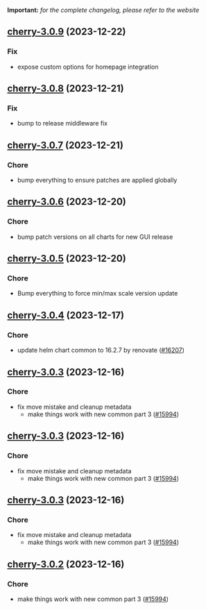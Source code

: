 **Important:**
*for the complete changelog, please refer to the website*




## [cherry-3.0.9](https://github.com/truecharts/charts/compare/cherry-3.0.8...cherry-3.0.9) (2023-12-22)

### Fix

- expose custom options for homepage integration
  
  


## [cherry-3.0.8](https://github.com/truecharts/charts/compare/cherry-3.0.7...cherry-3.0.8) (2023-12-21)

### Fix

- bump to release middleware fix
  
  


## [cherry-3.0.7](https://github.com/truecharts/charts/compare/cherry-3.0.6...cherry-3.0.7) (2023-12-21)

### Chore

- bump everything to ensure patches are applied globally
  
  


## [cherry-3.0.6](https://github.com/truecharts/charts/compare/cherry-3.0.5...cherry-3.0.6) (2023-12-20)

### Chore

- bump patch versions on all charts for new GUI release
  
  


## [cherry-3.0.5](https://github.com/truecharts/charts/compare/cherry-3.0.4...cherry-3.0.5) (2023-12-20)

### Chore

- Bump everything to force min/max scale version update
  
  


## [cherry-3.0.4](https://github.com/truecharts/charts/compare/cherry-3.0.3...cherry-3.0.4) (2023-12-17)

### Chore

- update helm chart common to 16.2.7 by renovate ([#16207](https://github.com/truecharts/charts/issues/16207))
  
  


## [cherry-3.0.3](https://github.com/truecharts/charts/compare/cherry-2.0.12...cherry-3.0.3) (2023-12-16)

### Chore

- fix move mistake and cleanup metadata
  - make things work with new common part 3 ([#15994](https://github.com/truecharts/charts/issues/15994))
  
  


## [cherry-3.0.3](https://github.com/truecharts/charts/compare/cherry-2.0.12...cherry-3.0.3) (2023-12-16)

### Chore

- fix move mistake and cleanup metadata
  - make things work with new common part 3 ([#15994](https://github.com/truecharts/charts/issues/15994))
  
  


## [cherry-3.0.3](https://github.com/truecharts/charts/compare/cherry-2.0.12...cherry-3.0.3) (2023-12-16)

### Chore

- fix move mistake and cleanup metadata
  - make things work with new common part 3 ([#15994](https://github.com/truecharts/charts/issues/15994))
  
  


## [cherry-3.0.2](https://github.com/truecharts/charts/compare/cherry-2.0.12...cherry-3.0.2) (2023-12-16)

### Chore

- make things work with new common part 3 ([#15994](https://github.com/truecharts/charts/issues/15994))
  
  


